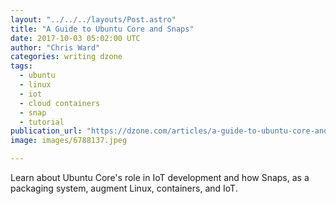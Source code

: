 ```yaml
---
layout: "../../../layouts/Post.astro"
title: "A Guide to Ubuntu Core and Snaps"
date: 2017-10-03 05:02:00 UTC
author: "Chris Ward"
categories: writing dzone
tags:
  - ubuntu
  - linux
  - iot
  - cloud containers
  - snap
  - tutorial
publication_url: "https://dzone.com/articles/a-guide-to-ubuntu-core-and-snaps"
image: images/6788137.jpeg

---
```

Learn about Ubuntu Core's role in IoT development and how Snaps, as a packaging system, augment Linux, containers, and IoT.

